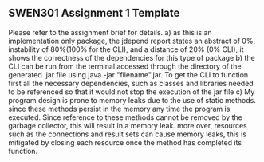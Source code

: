 ## SWEN301 Assignment 1 Template

Please refer to the assignment brief for details. 
a) as this is an implementation only package, the jdepend report states
   an abstract of 0%, instability of 80%(100% for the CLI), and a distance of 20% (0% CLI), it shows the correctness
   of the dependencies for this type of package
b) the CLI can be run from the terminal accessed through the directory of the generated .jar file
   using java -jar "filename".jar. To get the CLI to function first all the necessary dependencies, 
   such as classes and libraries needed to be referenced so that it would not stop the execution of
   the jar file
c) My program design is prone to memory leaks due to the use of static methods. since these methods 
   persist in the memory any time the program is executed. Since reference to these methods cannot be
   removed by the garbage collector, this will result in a memory leak. more over, resources such as
   the connections and result sets can cause memory leaks, this is mitigated by closing each
   resource once the method has completed its function.
